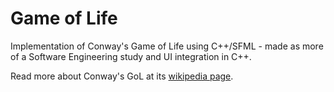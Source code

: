 # Game of Life

Implementation of Conway's Game of Life using C++/SFML - made as more of a Software Engineering study and UI integration in C++.

Read more about Conway's GoL at its [wikipedia page](https://en.wikipedia.org/wiki/Conway%27s_Game_of_Life).
